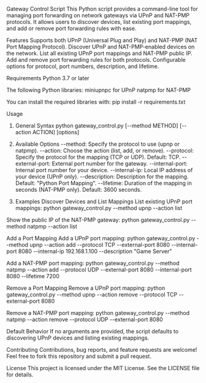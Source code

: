 Gateway Control Script
This Python script provides a command-line tool for managing port forwarding on network gateways via UPnP and NAT-PMP protocols. It allows users to discover devices, list existing port mappings, and add or remove port forwarding rules with ease.

Features
Supports both UPnP (Universal Plug and Play) and NAT-PMP (NAT Port Mapping Protocol).
Discover UPnP and NAT-PMP-enabled devices on the network.
List all existing UPnP port mappings and NAT-PMP public IP.
Add and remove port forwarding rules for both protocols.
Configurable options for protocol, port numbers, description, and lifetime.

Requirements
Python 3.7 or later

The following Python libraries:
miniupnpc for UPnP
natpmp for NAT-PMP

You can install the required libraries with:
pip install -r requirements.txt

Usage
1. General Syntax
python gateway_control.py [--method METHOD] [--action ACTION] [options]

2. Available Options
--method: Specify the protocol to use (upnp or natpmp).
--action: Choose the action (list, add, or remove).
--protocol: Specify the protocol for the mapping (TCP or UDP). Default: TCP.
--external-port: External port number for the gateway.
--internal-port: Internal port number for your device.
--internal-ip: Local IP address of your device (UPnP only).
--description: Description for the mapping. Default: "Python Port Mapping".
--lifetime: Duration of the mapping in seconds (NAT-PMP only). Default: 3600 seconds.

4. Examples
Discover Devices and List Mappings
List existing UPnP port mappings:
python gateway_control.py --method upnp --action list

Show the public IP of the NAT-PMP gateway:
python gateway_control.py --method natpmp --action list

Add a Port Mapping
Add a UPnP port mapping:
python gateway_control.py --method upnp --action add --protocol TCP --external-port 8080 --internal-port 8080 --internal-ip 192.168.1.100 --description "Game Server"

Add a NAT-PMP port mapping:
python gateway_control.py --method natpmp --action add --protocol UDP --external-port 8080 --internal-port 8080 --lifetime 7200

Remove a Port Mapping
Remove a UPnP port mapping:
python gateway_control.py --method upnp --action remove --protocol TCP --external-port 8080

Remove a NAT-PMP port mapping:
python gateway_control.py --method natpmp --action remove --protocol UDP --external-port 8080

Default Behavior
If no arguments are provided, the script defaults to discovering UPnP devices and listing existing mappings.

Contributing
Contributions, bug reports, and feature requests are welcome! Feel free to fork this repository and submit a pull request.

License
This project is licensed under the MIT License. See the LICENSE file for details.
